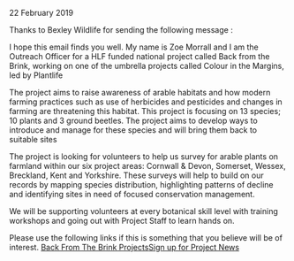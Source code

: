 22 February 2019

Thanks to Bexley Wildlife for sending the following message :

I hope this email finds you well. My name is Zoe Morrall and I am the Outreach Officer for a HLF funded national project called Back from the Brink, working on one of the umbrella projects called Colour in the Margins, led by Plantlife

The project aims to raise awareness of arable habitats and how modern farming practices such as use of herbicides and pesticides and changes in farming are threatening this habitat. This project is focusing on 13 species; 10 plants and 3 ground beetles. The project aims to develop ways to introduce and manage for these species and will bring them back to suitable sites

The project is looking for volunteers to help us survey for arable plants on farmland within our six project areas: Cornwall & Devon, Somerset, Wessex, Breckland, Kent and Yorkshire. These surveys will help to build on our records by mapping species distribution, highlighting patterns of decline and identifying sites in need of focused conservation management.

We will be supporting volunteers at every botanical skill level with training workshops and going out with Project Staff to learn hands on.

Please use the following links if this is something that you believe will be of interest. [Back From The Brink Projects](https://naturebftb.co.uk/)[Sign up for Project News](https://naturebftb.us19.list-manage.com/subscribe?u=152d35edb513f2473d4e85b92&id=352a0f20ba)
